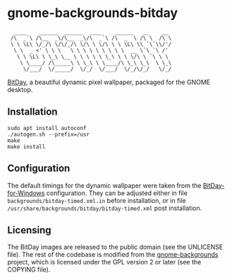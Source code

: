 # gnome-backgrounds-bitday

      ____    ______  ______  ____    ______   __    __ 
     /\  _`\ /\__  _\/\__  _\/\  _`\ /\  _  \ /\ \  /\ \
     \ \ \L\ \/_/\ \/\/_/\ \/\ \ \/\ \ \ \L\ \\ `\`\\/'/
      \ \  _ <' \ \ \   \ \ \ \ \ \ \ \ \  __ \`\ `\ /' 
       \ \ \L\ \ \_\ \__ \ \ \ \ \ \_\ \ \ \/\ \ `\ \ \ 
        \ \____/ /\_____\ \ \_\ \ \____/\ \_\ \_\  \ \_\
         \/___/  \/_____/  \/_/  \/___/  \/_/\/_/   \/_/

[BitDay], a beautiful dynamic pixel wallpaper, packaged for the GNOME desktop.


## Installation

```
sudo apt install autoconf
./autogen.sh --prefix=/usr
make
make install
```


## Configuration

The default timings for the dynamic wallpaper were taken from the
[BitDay-for-Windows] configuration. They can be adjusted either in file
`backgrounds/bitday-timed.xml.in` before installation, or in file
`/usr/share/backgrounds/bitday/bitday-timed.xml` post installation.


## Licensing

The BitDay images are released to the public domain (see the UNLICENSE file).
The rest of the codebase is modified from the [gnome-backgrounds] project,
which is licensed under the GPL version 2 or later (see the COPYING file).


[BitDay]: http://danny.care/bitday/download/
[BitDay-for-Windows]: https://github.com/DannyCare/BitDay-for-Windows/
[gnome-backgrounds]: https://gitlab.gnome.org/GNOME/gnome-backgrounds/
